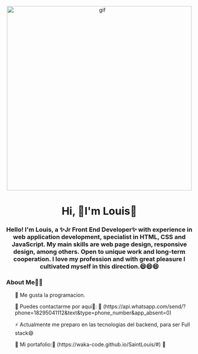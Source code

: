 
 <!--
**waka-code/waka-code** is a ✨ _special_ ✨ repository because its `README.md` (this file) appears on your GitHub profile.

Here are some ideas to get you started:

- 🔭 I’m currently working on ...
- 🌱 I’m currently learning ...
- 👯 I’m looking to collaborate on ...
- 🤔 I’m looking for help with ...
- 💬 Ask me about ...
- 📫 How to reach me: ...
- 😄 Pronouns: ...
- ⚡ Fun fact: ...
-->
<div align="center" id="logo">
  <img
    src="https://media.giphy.com/media/RbDKaczqWovIugyJmW/giphy.gif"
    alt="gif"
    width="500"
  />

  <h1 align="center">Hi, 👋I'm Louis👋</h1>
  <h3 align="center">
    Hello! I'm Louis, a ✨Jr Front End Developer✨ with experience in web
    application development, specialist in HTML, CSS and JavaScript. My main
    skills are web page design, responsive design, among others. Open to unique
    work and long-term cooperation. I love my profession and with great pleasure
    I cultivated myself in this direction.😄😄😄
  </h3>
</div>

 ### About Me👋👋
 
<div id="about">
  <ul>
    🔭 Me gusta la programacion.
  </ul>
  <ul>
    💬 Puedes contactarme por aqui💬: 👋
    (https://api.whatsapp.com/send/?phone=18295041112&text&type=phone_number&app_absent=0)
  </ul>
  <ul>
    ⚡ Actualmente me preparo en las tecnologias del backend, para ser Full
    stack😄
  </ul>
  <ul>
    🔭 Mi portafolio:💬 (https://waka-code.github.io/SaintLouis/#) 💬
  </ul>
</div>


